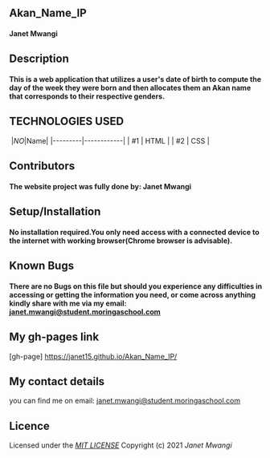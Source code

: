 ## Akan_Name_IP
#### Janet Mwangi
## **Description**
#### This is a web application that utilizes a user's date of birth to compute the day of the week they were born and then allocates them an Akan name that corresponds to their respective genders.

## TECHNOLOGIES USED
​
|*NO*|Name| 
|---------|------------|
| #1 | HTML | 
| #2 | CSS | 
​
​
## **Contributors**
#### The website project was fully done by: **Janet Mwangi**
## **Setup/Installation**
#### No installation required.You only need access with a connected device to the internet with working browser(Chrome browser is advisable).
##  **Known Bugs**
#### There are no Bugs on this file but should you experience any difficulties in accessing or getting the information you need, or come across anything kindly share with me via my email: janet.mwangi@student.moringaschool.com
## My gh-pages link

[gh-page]  https://janet15.github.io/Akan_Name_IP/ 

## My contact details
you can find me on email: janet.mwangi@student.moringaschool.com
## Licence
Licensed under the *[MIT LICENSE](License.txt)*
Copyright (c) 2021 *Janet Mwangi*